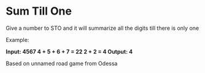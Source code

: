# Sum Till One

Give a number to STO and it will summarize all the digits till there is only one

Example:

**Input: 4567
4 + 5 + 6 + 7 = 22
2 + 2 = 4
Output: 4**


Based on unnamed road game from Odessa
